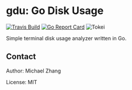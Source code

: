 gdu: Go Disk Usage
==================

[![Travis Build](https://api.travis-ci.org/iptq/gdu.svg?branch=master)](https://travis-ci.org/iptq/gdu)
[![Go Report Card](https://goreportcard.com/badge/github.com/iptq/gdu)](https://goreportcard.com/report/github.com/iptq/gdu)
![Tokei](https://tokei.rs/b1/github/iptq/gdu)

Simple terminal disk usage analyzer written in Go.

Contact
-------

Author: Michael Zhang

License: MIT
